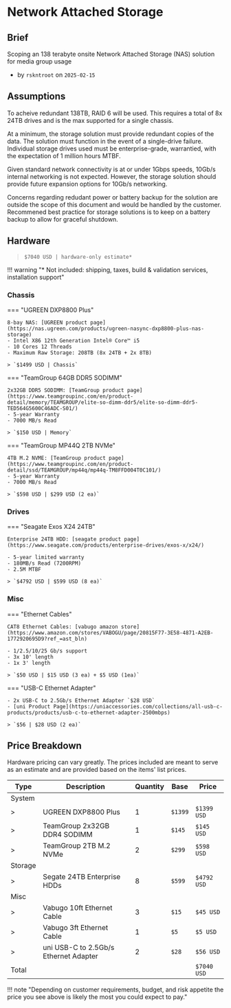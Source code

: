 # Network Attached Storage

## Brief

Scoping an 138 terabyte onsite Network Attached Storage (NAS) solution for media group usage

- by `rskntroot` on `2025-02-15`

## Assumptions

To acheive redundant 138TB, RAID 6 will be used.
 This requires a total of 8x 24TB drives and is the max supported for a single chassis.

At a minimum, the storage solution must provide redundant copies of the data.
 The solution must function in the event of a single-drive failure.
 Individual storage drives used must be enterprise-grade, warrantied, with the expectation of 1 million hours MTBF.

Given standard network connectivity is at or under 1Gbps speeds, 10Gb/s internal networking is not expected.
 However, the storage solution should provide future expansion options for 10Gb/s networking.

Concerns regarding redudant power or battery backup for the solution are outside the scope of this document and would be handled by the customer.
 Recommened best practice for storage solutions is to keep on a battery backup to allow for graceful shutdown.

## Hardware

> `$7040 USD | hardware-only estimate*`

!!! warning "* Not included: shipping, taxes, build & validation services, installation support"

### Chassis

=== "UGREEN DXP8800 Plus"

    8-bay NAS: [UGREEN product page](https://nas.ugreen.com/products/ugreen-nasync-dxp8800-plus-nas-storage)
    - Intel X86 12th Generation Intel® Core™ i5
    - 10 Cores 12 Threads
    - Maximum Raw Storage: 208TB (8x 24TB + 2x 8TB)

    > `$1499 USD | Chassis`

=== "TeamGroup 64GB DDR5 SODIMM"

    2x32GB DDR5 SODIMM: [TeamGroup product page](https://www.teamgroupinc.com/en/product-detail/memory/TEAMGROUP/elite-so-dimm-ddr5/elite-so-dimm-ddr5-TED564G5600C46ADC-S01/)
    - 5-year Warranty
    - 7000 MB/s Read

    > `$150 USD | Memory`

=== "TeamGroup MP44Q 2TB NVMe"

    4TB M.2 NVME: [TeamGroup product page](https://www.teamgroupinc.com/en/product-detail/ssd/TEAMGROUP/mp44q/mp44q-TM8FFD004T0C101/)
    - 5-year Warranty
    - 7000 MB/s Read

    > `$598 USD | $299 USD (2 ea)`

### Drives

=== "Seagate Exos X24 24TB"

    Enterprise 24TB HDD: [seagate product page](https://www.seagate.com/products/enterprise-drives/exos-x/x24/)

    - 5-year limited warranty
    - 180MB/s Read (7200RPM)
    - 2.5M MTBF

    > `$4792 USD | $599 USD (8 ea)`

### Misc

=== "Ethernet Cables"

    CAT8 Ethernet Cables: [vabugo amazon store](https://www.amazon.com/stores/VABOGU/page/20815F77-3E58-4871-A2EB-1772920695D9?ref_=ast_bln)

    - 1/2.5/10/25 Gb/s support
    - 3x 10' length
    - 1x 3' length

    > `$50 USD | $15 USD (3 ea) + $5 USD (1ea)`

=== "USB-C Ethernet Adapter"

    - 2x USB-C to 2.5Gb/s Ethernet Adapter `$28 USD`
    - [uni Product Page](https://uniaccessories.com/collections/all-usb-c-products/products/usb-c-to-ethernet-adapter-2500mbps)

    > `$56 | $28 USD (2 ea)`

## Price Breakdown

Hardware pricing can vary greatly.
 The prices included are meant to serve as an estimate and are provided based on the items' list prices.

| Type | Description | Quantity | Base | Price |
| --- | --- | --- | --- | --- |
| System |  |  |  |  |
| > | UGREEN DXP8800 Plus | 1 | `$1399` | `$1399 USD` |
| > | TeamGroup 2x32GB DDR4 SODIMM | 1 | `$145` | `$145 USD` |
| > | TeamGroup 2TB M.2 NVMe | 2 | `$299` | `$598 USD` |
| Storage |  |  |  |  |
| > | Segate 24TB Enterprise HDDs | 8 | `$599` | `$4792 USD` |
| Misc |  |  |  |  |
| > | Vabugo 10ft Ethernet Cable | 3 | `$15` | `$45 USD` |
| > | Vabugo 3ft Ethernet Cable | 1 | `$5` | `$5 USD` |
| > | uni USB-C to 2.5Gb/s Ethernet Adapter | 2 | `$28` | `$56 USD` |
| Total |  |  |  | `$7040 USD` |

!!! note "Depending on customer requirements, budget, and risk appetite the price you see above is likely the most you could expect to pay."
